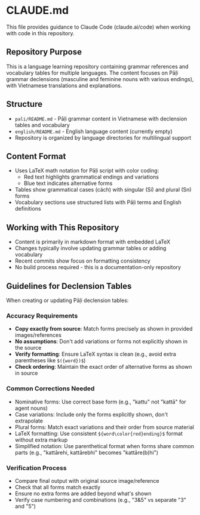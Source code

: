 # CLAUDE.md

This file provides guidance to Claude Code (claude.ai/code) when working with code in this repository.

## Repository Purpose

This is a language learning repository containing grammar references and vocabulary tables for multiple languages. The content focuses on Pāḷi grammar declensions (masculine and feminine nouns with various endings), with Vietnamese translations and explanations.

## Structure

- `pali/README.md` - Pāḷi grammar content in Vietnamese with declension tables and vocabulary
- `english/README.md` - English language content (currently empty)
- Repository is organized by language directories for multilingual support

## Content Format

- Uses LaTeX math notation for Pāḷi script with color coding:
  - Red text highlights grammatical endings and variations
  - Blue text indicates alternative forms
- Tables show grammatical cases (cách) with singular (Si) and plural (Sn) forms
- Vocabulary sections use structured lists with Pāḷi terms and English definitions

## Working with This Repository

- Content is primarily in markdown format with embedded LaTeX
- Changes typically involve updating grammar tables or adding vocabulary
- Recent commits show focus on formatting consistency
- No build process required - this is a documentation-only repository

## Guidelines for Declension Tables

When creating or updating Pāḷi declension tables:

### Accuracy Requirements
- **Copy exactly from source**: Match forms precisely as shown in provided images/references
- **No assumptions**: Don't add variations or forms not explicitly shown in the source
- **Verify formatting**: Ensure LaTeX syntax is clean (e.g., avoid extra parentheses like `$({word})$`)
- **Check ordering**: Maintain the exact order of alternative forms as shown in source

### Common Corrections Needed
- Nominative forms: Use correct base form (e.g., "kattu" not "kattā" for agent nouns)
- Case variations: Include only the forms explicitly shown, don't extrapolate
- Plural forms: Match exact variations and their order from source material
- LaTeX formatting: Use consistent `${word\color{red}ending}$` format without extra markup
- Simplified notation: Use parenthetical format when forms share common parts (e.g., "kattārehi, kattārebhi" becomes "kattāre(b)hi")

### Verification Process
- Compare final output with original source image/reference
- Check that all forms match exactly
- Ensure no extra forms are added beyond what's shown
- Verify case numbering and combinations (e.g., "3&5" vs separate "3" and "5")